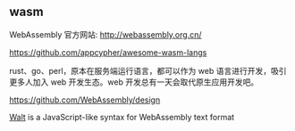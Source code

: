 ## wasm

WebAssembly 官方网站: http://webassembly.org.cn/

https://github.com/appcypher/awesome-wasm-langs

rust、go、perl，原本在服务端运行语言，都可以作为 web 语言进行开发，吸引更多人加入 web 开发生态。web 开发总有一天会取代原生应用开发吧。

https://github.com/WebAssembly/design

[Walt](https://github.com/ballercat/walt) is a JavaScript-like syntax for WebAssembly text format
